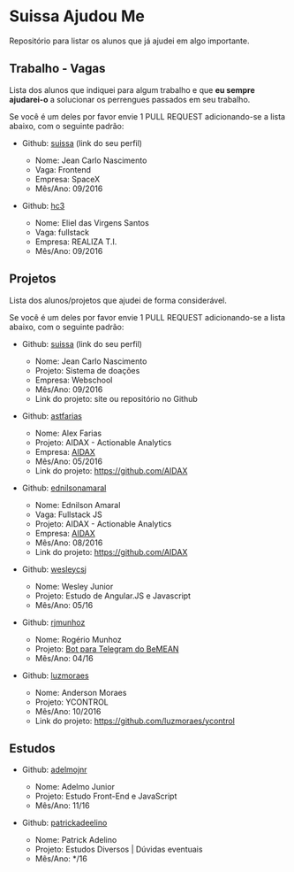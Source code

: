 # Suissa Ajudou Me

Repositório para listar os alunos que já ajudei em algo importante.

## Trabalho - Vagas

Lista dos alunos que indiquei para algum trabalho e que **eu sempre ajudarei-o** a solucionar os perrengues passados em seu trabalho.

Se você é um deles por favor envie 1 PULL REQUEST adicionando-se a lista abaixo, com o seguinte padrão:

- Github: [suissa](https://github.com/suissa/) (link do seu perfil)
  - Nome: Jean Carlo Nascimento
  - Vaga: Frontend
  - Empresa: SpaceX
  - Mês/Ano: 09/2016


- Github: [hc3](https://github.com/hc3)
  - Nome: Eliel das Virgens Santos
  - Vaga: fullstack
  - Empresa: REALIZA T.I.
  - Mês/Ano: 09/2016

## Projetos

Lista dos alunos/projetos que ajudei de forma considerável.

Se você é um deles por favor envie 1 PULL REQUEST adicionando-se a lista abaixo, com o seguinte padrão:

- Github: [suissa](https://github.com/suissa/) (link do seu perfil)
  - Nome: Jean Carlo Nascimento
  - Projeto: Sistema de doações
  - Empresa: Webschool
  - Mês/Ano: 09/2016
  - Link do projeto: site ou repositório no Github


- Github: [astfarias](https://github.com/astfarias/)
  - Nome: Alex Farias
  - Projeto: AIDAX - Actionable Analytics
  - Empresa: [AIDAX](http://www.aidax.com.br)
  - Mês/Ano: 05/2016
  - Link do projeto: https://github.com/AIDAX


- Github: [ednilsonamaral](https://github.com/ednilsonamaral/)
  - Nome: Ednilson Amaral
  - Vaga: Fullstack JS
  - Projeto: AIDAX - Actionable Analytics
  - Empresa: [AIDAX](http://www.aidax.com.br)
  - Mês/Ano: 08/2016
  - Link do projeto: https://github.com/AIDAX

- Github: [wesleycsj](https://github.com/wesleycsj)
  - Nome: Wesley Junior
  - Projeto: Estudo de Angular.JS e Javascript
  - Mês/Ano: 05/16
  
  
- Github: [rjmunhoz](https://github.com/rjmunhoz)
  - Nome: Rogério Munhoz
  - Projeto: [Bot para Telegram do BeMEAN](https://github.com/Webschool-io/Bot-Telegram-BeMEAN)
  - Mês/Ano: 04/16

- Github: [luzmoraes](https://github.com/luzmoraes/)
  - Nome: Anderson Moraes
  - Projeto: YCONTROL
  - Mês/Ano: 10/2016
  - Link do projeto: https://github.com/luzmoraes/ycontrol

## Estudos

- Github: [adelmojnr](https://github.com/adelmojnr/SuissaAjudouMe)
  - Nome: Adelmo Junior
  - Projeto: Estudo Front-End e JavaScript
  - Mês/Ano: 11/16
  
- Github: [patrickadeelino](https://github.com/patrickadeelino)
  - Nome: Patrick Adelino
  - Projeto: Estudos Diversos | Dúvidas eventuais
  - Mês/Ano: */16
